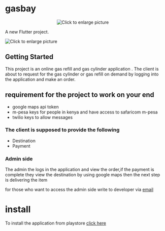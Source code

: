# gasbay
<p align='center' >

<img src="https://drive.google.com/uc?export=view&id=1iELVKN5X5XBTUVz-UNi4PVwzbmwMuYGv"  title="Click to enlarge picture" />


A new Flutter project.


<img src="https://drive.google.com/uc?export=view&id=1h7sCOoz4X21BVp88EOtK3au483vHN_p6"  title="Click to enlarge picture" />


</p>

## Getting Started

This project is an online gas refill  and gas cylinder application .
The client is about to request for the gas cylinder or gas refill on demand by logging into the application and make an order.
## requirement for the project to work on your end
- google maps api token
- m-pesa keys for people in kenya and have access to safaricom m-pesa
- twilio keys to allow messages

### The client is supposed to provide the following
- Destination
- Payment

### Admin side 
The admin the logs in the application and view the order,if the payment is complete they view the destination by using google maps then the next step is delivering the item

for those who want to access the admin side write to developer via [email](onesmus1024@gmail.com)


# install

To install the application from playstore [click here ](https://play.google.com/store/apps/details?id=cf.onescode.gasbay)

